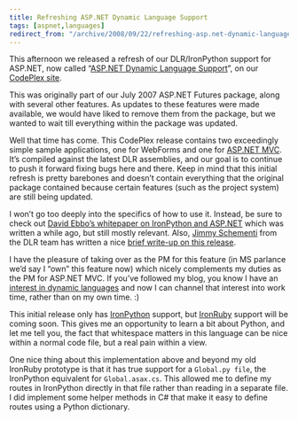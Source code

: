 ```yaml
---
title: Refreshing ASP.NET Dynamic Language Support
tags: [aspnet,languages]
redirect_from: "/archive/2008/09/22/refreshing-asp.net-dynamic-language-support.aspx/"
---
```


This afternoon we released a refresh of our DLR/IronPython support for
ASP.NET, now called “[ASP.NET Dynamic Language
Support](http://www.codeplex.com/aspnet/Wiki/View.aspx?title=Dynamic%20Language%20Support "ASP.NET MVC Dynamic Language Support")”,
on our [CodePlex site](http://codeplex.com/aspnet).

This was originally part of our July 2007 ASP.NET Futures package, along
with several other features. As updates to these features were made
available, we would have liked to remove them from the package, but we
wanted to wait till everything within the package was updated.

Well that time has come. This CodePlex release contains two exceedingly
simple sample applications, one for WebForms and one for [ASP.NET
MVC](http://asp.net/mvc "ASP.NET MVC Website"). It’s compiled against
the latest DLR assemblies, and our goal is to continue to push it
forward fixing bugs here and there. Keep in mind that this initial
refresh is pretty barebones and doesn’t contain everything that the
original package contained because certain features (such as the project
system) are still being updated.

I won’t go too deeply into the specifics of how to use it. Instead, be
sure to check out [David Ebbo’s whitepaper on IronPython and
ASP.NET](http://www.asp.net/IronPython/whitepaper/ "IronPython Whitepaper")
which was written a while ago, but still mostly relevant. Also, [Jimmy
Schementi](http://blog.jimmy.schementi.com/ "Jimmy's Blog") from the DLR
team has written a nice [brief write-up on this
release](http://blog.jimmy.schementi.com/2008/09/aspnet-dynamic-language-support.html "ASP.NET DLR Support").

I have the pleasure of taking over as the PM for this feature (in MS
parlance we’d say I “own” this feature now) which nicely complements my
duties as the PM for ASP.NET MVC. If you’ve followed my blog, you know I
have an [interest in dynamic
languages](https://haacked.com/archive/2008/07/20/ironruby-aspnetmvc-prototype.aspx "IronRuby ASP.NET MVC Prototype")
and now I can channel that interest into work time, rather than on my
own time. :)

This initial release only has
[IronPython](http://www.codeplex.com/IronPython "IronPython on CodePlex")
support, but [IronRuby](http://www.ironruby.net/ "IronRuby") support
will be coming soon. This gives me an opportunity to learn a bit about
Python, and let me tell you, the fact that whitespace matters in this
language can be nice within a normal code file, but a real pain within a
view.

One nice thing about this implementation above and beyond my old
IronRuby prototype is that it has true support for a `Global.py file`,
the IronPython equivalent for `Global.asax.cs`. This allowed me to
define my routes in IronPython directly in that file rather than reading
in a separate file. I did implement some helper methods in C# that make
it easy to define routes using a Python dictionary.

